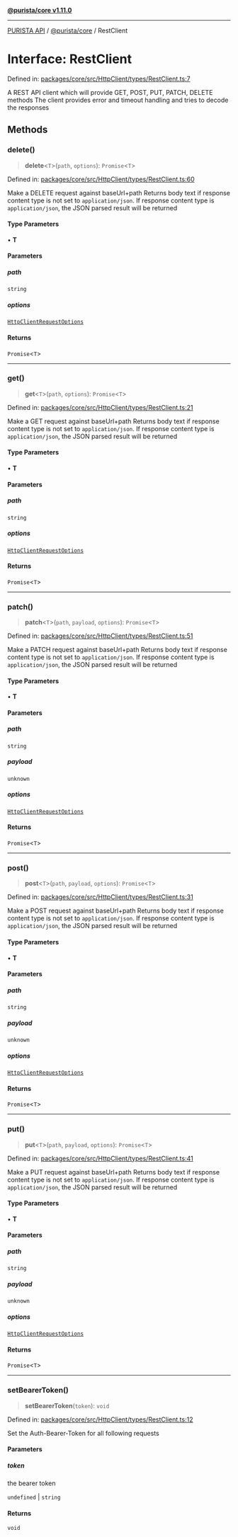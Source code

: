 [**@purista/core v1.11.0**](../README.md)

***

[PURISTA API](../../../packages.md) / [@purista/core](../README.md) / RestClient

# Interface: RestClient

Defined in: [packages/core/src/HttpClient/types/RestClient.ts:7](https://github.com/puristajs/purista/blob/master/packages/core/src/HttpClient/types/RestClient.ts#L7)

A REST API client which will provide GET, POST, PUT, PATCH, DELETE methods
The client provides error and timeout handling and tries to decode the responses

## Methods

### delete()

> **delete**\<`T`\>(`path`, `options`): `Promise`\<`T`\>

Defined in: [packages/core/src/HttpClient/types/RestClient.ts:60](https://github.com/puristajs/purista/blob/master/packages/core/src/HttpClient/types/RestClient.ts#L60)

Make a DELETE request against baseUrl+path
Returns body text if response content type is not set to `application/json`.
If response content type is `application/json`, the JSON parsed result will be returned

#### Type Parameters

• **T**

#### Parameters

##### path

`string`

##### options

[`HttpClientRequestOptions`](../type-aliases/HttpClientRequestOptions.md)

#### Returns

`Promise`\<`T`\>

***

### get()

> **get**\<`T`\>(`path`, `options`): `Promise`\<`T`\>

Defined in: [packages/core/src/HttpClient/types/RestClient.ts:21](https://github.com/puristajs/purista/blob/master/packages/core/src/HttpClient/types/RestClient.ts#L21)

Make a GET request against baseUrl+path
Returns body text if response content type is not set to `application/json`.
If response content type is `application/json`, the JSON parsed result will be returned

#### Type Parameters

• **T**

#### Parameters

##### path

`string`

##### options

[`HttpClientRequestOptions`](../type-aliases/HttpClientRequestOptions.md)

#### Returns

`Promise`\<`T`\>

***

### patch()

> **patch**\<`T`\>(`path`, `payload`, `options`): `Promise`\<`T`\>

Defined in: [packages/core/src/HttpClient/types/RestClient.ts:51](https://github.com/puristajs/purista/blob/master/packages/core/src/HttpClient/types/RestClient.ts#L51)

Make a PATCH request against baseUrl+path
Returns body text if response content type is not set to `application/json`.
If response content type is `application/json`, the JSON parsed result will be returned

#### Type Parameters

• **T**

#### Parameters

##### path

`string`

##### payload

`unknown`

##### options

[`HttpClientRequestOptions`](../type-aliases/HttpClientRequestOptions.md)

#### Returns

`Promise`\<`T`\>

***

### post()

> **post**\<`T`\>(`path`, `payload`, `options`): `Promise`\<`T`\>

Defined in: [packages/core/src/HttpClient/types/RestClient.ts:31](https://github.com/puristajs/purista/blob/master/packages/core/src/HttpClient/types/RestClient.ts#L31)

Make a POST request against baseUrl+path
Returns body text if response content type is not set to `application/json`.
If response content type is `application/json`, the JSON parsed result will be returned

#### Type Parameters

• **T**

#### Parameters

##### path

`string`

##### payload

`unknown`

##### options

[`HttpClientRequestOptions`](../type-aliases/HttpClientRequestOptions.md)

#### Returns

`Promise`\<`T`\>

***

### put()

> **put**\<`T`\>(`path`, `payload`, `options`): `Promise`\<`T`\>

Defined in: [packages/core/src/HttpClient/types/RestClient.ts:41](https://github.com/puristajs/purista/blob/master/packages/core/src/HttpClient/types/RestClient.ts#L41)

Make a PUT request against baseUrl+path
Returns body text if response content type is not set to `application/json`.
If response content type is `application/json`, the JSON parsed result will be returned

#### Type Parameters

• **T**

#### Parameters

##### path

`string`

##### payload

`unknown`

##### options

[`HttpClientRequestOptions`](../type-aliases/HttpClientRequestOptions.md)

#### Returns

`Promise`\<`T`\>

***

### setBearerToken()

> **setBearerToken**(`token`): `void`

Defined in: [packages/core/src/HttpClient/types/RestClient.ts:12](https://github.com/puristajs/purista/blob/master/packages/core/src/HttpClient/types/RestClient.ts#L12)

Set the Auth-Bearer-Token for all following requests

#### Parameters

##### token

the bearer token

`undefined` | `string`

#### Returns

`void`
